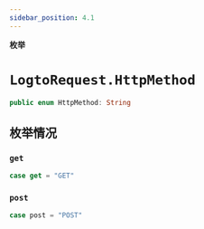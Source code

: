 ```yaml
---
sidebar_position: 4.1
---
```


**枚举**

# `LogtoRequest.HttpMethod`

```swift
public enum HttpMethod: String
```

## 枚举情况

### `get`

```swift
case get = "GET"
```

### `post`

```swift
case post = "POST"
```
